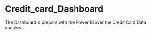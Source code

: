 # Credit_card_Dashboard
The Dashboard is prepare with the Power BI over the Credit Card Data analysis
